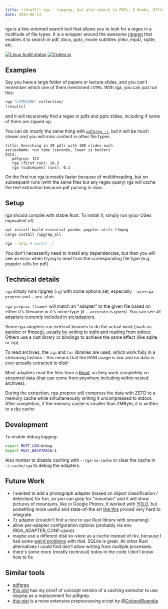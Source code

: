 ```yaml
---
title: ((draft)) rga - ripgrep, but also search in PDFs, E-Books, Office documents, zip, tar.gz, etc
date: 2019-06-13
---
```


rga is a line-oriented search tool that allows you to look for a regex in a multitude of file types. It is a wrapper around the awesome [ripgrep] that enables it to search in pdf, docx, pptx, movie subtitles (mkv, mp4), sqlite, etc.

[![Linux build status](https://api.travis-ci.org/phiresky/ripgrep_all.svg)](https://travis-ci.org/phiresky/ripgrep_all)
[![Crates.io](https://img.shields.io/crates/v/ripgrep_all.svg)](https://crates.io/crates/ripgrep_all)

## Examples

Say you have a large folder of papers or lecture slides, and you can't remember which one of them mentioned `LSTM`s. With rga, you can just run this:

```bash
rga "LSTM|GRU" collection/
[results]
```

and it will recursively find a regex in pdfs and pptx slides, including if some of them are zipped up.

You can do mostly the same thing with [`pdfgrep -r`][pdfgrep], but it will be much slower and you will miss content in other file types.

```barchart
title: Searching in 20 pdfs with 100 slides each
seriesName: run time (seconds, lower is better)
data:
   pdfgrep: 123
   rga (first run): 10.3
   rga (subsequent runs): 0.1
```

On the first run rga is mostly faster because of multithreading, but on subsequent runs (with the same files but any regex query) rga will cache the text extraction because pdf parsing is slow.

## Setup

rga should compile with stable Rust. To install it, simply run (your OSes equivalent of)

```bash
apt install build-essential pandoc poppler-utils ffmpeg
cargo install ripgrep_all

rga --help # works! :)
```

You don't necessarily need to install any dependencies, but then you will see an error when trying to read from the corresponding file type (e.g. poppler-utils for pdf).

## Technical details

`rga` simply runs ripgrep (`rg`) with some options set, especially `--pre=rga-preproc` and `--pre-glob`.

`rga-preproc [fname]` will match an "adapter" to the given file based on either it's filename or it's mime type (if `--accurate` is given). You can see all adapters currently included in [src/adapters](src/adapters).

Some rga adapters run external binaries to do the actual work (such as pandoc or ffmpeg), usually by writing to stdin and reading from stdout. Others use a rust library or bindings to achieve the same effect (like sqlite or zip).

To read archives, the `zip` and `tar` libraries are used, which work fully in a streaming fashion - this means that the RAM usage is low and no data is ever actually extracted to disk!

Most adapters read the files from a [Read](https://doc.rust-lang.org/std/io/trait.Read.html), so they work completely on streamed data (that can come from anywhere including within nested archives).

During the extraction, rga-preproc will compress the data with ZSTD to a memory cache while simultaneously writing it uncompressed to stdout. After completion, if the memory cache is smaller than 2MByte, it is written to a [rkv](https://docs.rs/rkv/0.9.6/rkv/) cache

## Development

To enable debug logging:

```bash
export RUST_LOG=debug
export RUST_BACKTRACE=1
```

Also rember to disable caching with `--rga-no-cache` or clear the cache in `~/.cache/rga` to debug the adapters.

## Future Work

-   I wanted to add a photograph adapter (based on object classification / detection) for fun, so you can grep for "mountain" and it will show pictures of mountains, like in Google Photos. It worked with [YOLO](https://pjreddie.com/darknet/yolo/), but something more useful and state-of-the art [like this](https://github.com/aimagelab/show-control-and-tell) proved very hard to integrate.
-   7z adapter (couldn't find a nice to use Rust library with streaming)
-   allow per-adapter configuration options (probably via env (RGA_ADAPTER_CONF=json))
-   maybe use a different disk kv-store as a cache instead of rkv, because I had some [weird problems](src/preproc_cache.rs#30) with that. SQLite is great. All other Rust alternatives I could find don't allow writing from multiple processes.
-   there's some more (mostly technical) todos in the code I don't know how to fix

## Similar tools

-   [pdfgrep][pdfgrep]
-   [this gist](https://gist.github.com/phiresky/5025490526ba70663ab3b8af6c40a8db) has my proof of concept version of a caching extractor to use ripgrep as a replacement for pdfgrep.
-   [this gist](https://gist.github.com/ColonolBuendia/314826e37ec35c616d70506c38dc65aa) is a more extensive preprocessing script by [@ColonolBuendia](https://github.com/ColonolBuendia)

[pdfgrep]: https://pdfgrep.org/
[ripgrep]: https://github.com/BurntSushi/ripgrep
